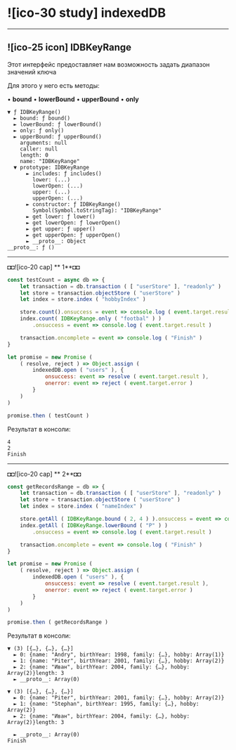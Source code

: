 # ![ico-30 study] indexedDB

______________________________________________________

## ![ico-25 icon] IDBKeyRange

Этот интерфейс предоставляет нам возможность задать диапазон значений ключа

Для этого у него есть методы:

• **bound**
• **lowerBound**
• **upperBound**
• **only**

~~~console
▼ ƒ IDBKeyRange()
  ► bound: ƒ bound()
  ► lowerBound: ƒ lowerBound()
  ► only: ƒ only()
  ► upperBound: ƒ upperBound()
    arguments: null
    caller: null
    length: 0
    name: "IDBKeyRange"
  ▼ prototype: IDBKeyRange
      ► includes: ƒ includes()
        lower: (...)
        lowerOpen: (...)
        upper: (...)
        upperOpen: (...)
      ► constructor: ƒ IDBKeyRange()
        Symbol(Symbol.toStringTag): "IDBKeyRange"
      ► get lower: ƒ lower()
      ► get lowerOpen: ƒ lowerOpen()
      ► get upper: ƒ upper()
      ► get upperOpen: ƒ upperOpen()
      ► __proto__: Object
__proto__: ƒ ()
~~~

___________________________________________________________

◘◘![ico-20 cap] ** 1**◘◘

~~~js
const testCount = async db => {
    let transaction = db.transaction ( [ "userStore" ], "readonly" )
    let store = transaction.objectStore ( "userStore" )
    let index = store.index ( "hobbyIndex" )

    store.count().onsuccess = event => console.log ( event.target.result )
    index.count( IDBKeyRange.only ( "footbal" ) )
        .onsuccess = event => console.log ( event.target.result )

    transaction.oncomplete = event => console.log ( "Finish" )
}

let promise = new Promise (
    ( resolve, reject ) => Object.assign (
        indexedDB.open ( "users" ), {
            onsuccess: event => resolve ( event.target.result ),
            onerror: event => reject ( event.target.error )
        }
    )
)

promise.then ( testCount )
~~~

Результат в консоли:

~~~console
4
2
Finish
~~~

______________________________________________

◘◘![ico-20 cap] ** 2**◘◘

~~~js
const getRecordsRange = db => {
    let transaction = db.transaction ( [ "userStore" ], "readonly" )
    let store = transaction.objectStore ( "userStore" )
    let index = store.index ( "nameIndex" )

    store.getAll ( IDBKeyRange.bound ( 2, 4 ) ).onsuccess = event => console.log ( event.target.result )
    index.getAll ( IDBKeyRange.lowerBound ( "P" ) )
        .onsuccess = event => console.log ( event.target.result )

    transaction.oncomplete = event => console.log ( "Finish" )
}

let promise = new Promise (
    ( resolve, reject ) => Object.assign (
        indexedDB.open ( "users" ), {
            onsuccess: event => resolve ( event.target.result ),
            onerror: event => reject ( event.target.error )
        }
    )
)

promise.then ( getRecordsRange )
~~~

Результат в консоли:

~~~console
▼ (3) [{…}, {…}, {…}]
  ► 0: {name: "Andry", birthYear: 1998, family: {…}, hobby: Array(1)}
  ► 1: {name: "Piter", birthYear: 2001, family: {…}, hobby: Array(2)}
  ► 2: {name: "Иван", birthYear: 2004, family: {…}, hobby: Array(2)}length: 3
  ► __proto__: Array(0)

▼ (3) [{…}, {…}, {…}]
  ► 0: {name: "Piter", birthYear: 2001, family: {…}, hobby: Array(2)}
  ► 1: {name: "Stephan", birthYear: 1995, family: {…}, hobby: Array(2)}
  ► 2: {name: "Иван", birthYear: 2004, family: {…}, hobby: Array(2)}length: 3

  ► __proto__: Array(0)
Finish
~~~
